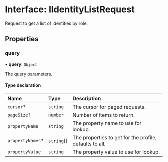 # Interface: IIdentityListRequest

Request to get a list of identities by role.

## Properties

### query

• **query**: `Object`

The query parameters.

#### Type declaration

| Name | Type | Description |
| :------ | :------ | :------ |
| `cursor?` | `string` | The cursor for paged requests. |
| `pageSize?` | `number` | Number of items to return. |
| `propertyName` | `string` | The property name to use for lookup. |
| `propertyNames?` | `string`[] | The properties to get for the profile, defaults to all. |
| `propertyValue` | `string` | The property value to use for lookup. |
